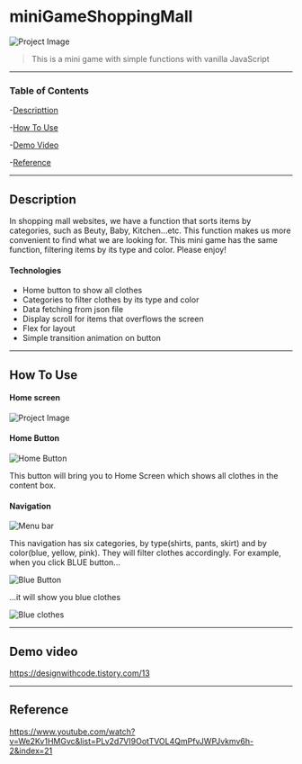 # miniGameShoppingMall

![Project Image](https://user-images.githubusercontent.com/81205807/117224257-72b1cd00-ae4a-11eb-96be-7b8aeae2874e.png)

> This is a mini game with simple functions with vanilla JavaScript

---

### Table of Contents

-[Descripttion](#description)

-[How To Use](#how-to-use)

-[Demo Video](#demo-video)

-[Reference](#reference)

---

## Description

In shopping mall websites, we have a function that sorts items by categories, such as Beuty, Baby, Kitchen...etc. This function makes us more convenient to find what we are looking for. This mini game has the same function, filtering items by its type and color. Please enjoy!

#### Technologies

- Home button to show all clothes
- Categories to filter clothes by its type and color
- Data fetching from json file
- Display scroll for items that overflows the screen
- Flex for layout
- Simple transition animation on button

---

## How To Use

#### Home screen

![Project Image](https://user-images.githubusercontent.com/81205807/117228542-384d2d80-ae54-11eb-8eb2-8b50739f4b53.png)

#### Home Button

![Home Button](https://user-images.githubusercontent.com/81205807/117228625-5dda3700-ae54-11eb-94f9-fc4cc99751ee.png)

This button will bring you to Home Screen which shows all clothes in the content box.

#### Navigation

![Menu bar](https://user-images.githubusercontent.com/81205807/117228707-86623100-ae54-11eb-8dd4-c7e000f1e357.png)

This navigation has six categories, by type(shirts, pants, skirt) and by color(blue, yellow, pink). They will filter clothes accordingly. For example, when you click BLUE button...

![Blue Button](https://user-images.githubusercontent.com/81205807/117228411-f2906500-ae53-11eb-9562-ae47de996276.png)

...it will show you blue clothes

![Blue clothes](https://user-images.githubusercontent.com/81205807/117228307-beb53f80-ae53-11eb-8a03-75a5b581e1fe.png)

---

## Demo video

https://designwithcode.tistory.com/13


---

## Reference

https://www.youtube.com/watch?v=We2Kv1HMGvc&list=PLv2d7VI9OotTVOL4QmPfvJWPJvkmv6h-2&index=21

